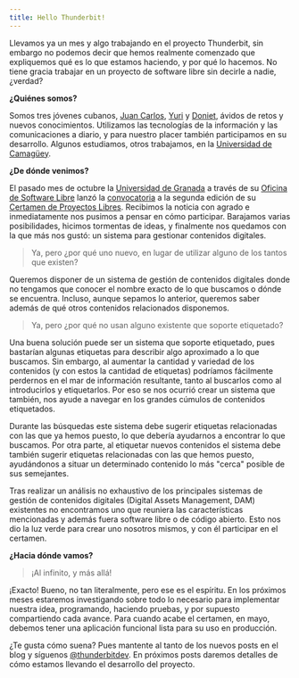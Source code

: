 ```yaml
---
title: Hello Thunderbit!
---
```

Llevamos ya un mes y algo trabajando en el proyecto Thunderbit, sin embargo no podemos decir que hemos realmente comenzado que expliquemos qué es lo que estamos haciendo, y por qué lo hacemos. No tiene gracia trabajar en un proyecto de software libre sin decirle a nadie, ¿verdad?

**¿Quiénes somos?**

Somos tres jóvenes cubanos, <a href="https://www.linkedin.com/in/jcmejiasrodriguez">Juan Carlos</a>, <a href="https://www.linkedin.com/in/yuri-moragas-b29030a9">Yuri</a> y <a href="https://www.linkedin.com/in/doniet-vélez-1a109483">Doniet</a>, ávidos de retos y nuevos conocimientos. Utilizamos las tecnologías de la información y las comunicaciones a diario, y para nuestro placer también participamos en su desarrollo. Algunos estudiamos, otros trabajamos, en la [Universidad de Camagüey](http://www.reduc.edu.cu).

**¿De dónde venimos?**

El pasado mes de octubre la [Universidad de Granada](http://www.ugr.es) a través de su [Oficina de Software Libre](http://osl.ugr.es) lanzó la [convocatoria](http://osl.ugr.es/2015/10/01/certamen-de-proyectos-libres-de-la-universidad-de-granada-2015-2016/) a la segunda edición de su [Certamen de Proyectos Libres](http://osl.ugr.es/bases-de-los-premios-a-proyectos-libres-de-la-ugr/). Recibimos la noticia con agrado e inmediatamente nos pusimos a pensar en cómo participar. Barajamos varias posibilidades, hicimos tormentas de ideas, y finalmente nos quedamos con la que más nos gustó: un sistema para gestionar contenidos digitales.

> Ya, pero ¿por qué uno nuevo, en lugar de utilizar alguno de los tantos que existen?

Queremos disponer de un sistema de gestión de contenidos digitales donde no tengamos que conocer el nombre exacto de lo que buscamos o dónde se encuentra. Incluso, aunque sepamos lo anterior, queremos saber además de qué otros contenidos relacionados disponemos.

> Ya, pero ¿por qué no usan alguno existente que soporte etiquetado?

Una buena solución puede ser un sistema que soporte etiquetado, pues bastarían algunas etiquetas para describir algo aproximado a lo que buscamos. Sin embargo, al aumentar la cantidad y variedad de los contenidos (y con estos la cantidad de etiquetas) podríamos fácilmente perdernos en el mar de información resultante, tanto al buscarlos como al introducirlos y etiquetarlos. Por eso se nos ocurrió crear un sistema que también, nos ayude a navegar en los grandes cúmulos de contenidos etiquetados.

Durante las búsquedas este sistema debe sugerir etiquetas relacionadas con las que ya hemos puesto, lo que debería ayudarnos a encontrar lo que buscamos. Por otra parte, al etiquetar nuevos contenidos el sistema debe también sugerir etiquetas relacionadas con las que hemos puesto, ayudándonos a situar un determinado contenido lo más "cerca" posible de sus semejantes.

Tras realizar un análisis no exhaustivo de los principales sistemas de gestión de contenidos digitales (Digital Assets Management, DAM) existentes no encontramos uno que reuniera las características mencionadas y además fuera software libre o de código abierto. Esto nos dio la luz verde para crear uno nosotros mismos, y con él participar en el certamen.

**¿Hacia dónde vamos?**

> ¡Al infinito, y más allá!

¡Exacto! Bueno, no tan literalmente, pero ese es el espíritu. En los próximos meses estaremos investigando sobre todo lo necesario para implementar nuestra idea, programando, haciendo pruebas, y por supuesto compartiendo cada avance. Para cuando acabe el certamen, en mayo, debemos tener una aplicación funcional lista para su uso en producción.

¿Te gusta cómo suena? Pues mantente al tanto de los nuevos posts en el blog y síguenos [@thunderbitdev](http://twitter.com/thunderbitdev). En próximos posts daremos detalles de cómo estamos llevando el desarrollo del proyecto.